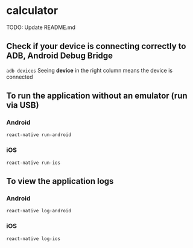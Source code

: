 # calculator
TODO: Update README.md

## Check if your device is connecting correctly to ADB, Android Debug Bridge
``adb devices``
Seeing **device** in the right column means the device is connected

## To run the application without an emulator (run via USB)
### Android
``react-native run-android``

### iOS
``react-native run-ios``

## To view the application logs
### Android
``react-native log-android``

### iOS
``react-native log-ios``
